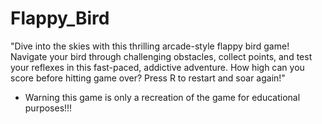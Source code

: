 # Flappy_Bird
"Dive into the skies with this thrilling arcade-style flappy bird game! Navigate your bird through challenging obstacles, collect points, and test your reflexes in this fast-paced, addictive adventure. How high can you score before hitting game over? Press R to restart and soar again!"
- Warning this game is only a recreation of the game for educational purposes!!!
